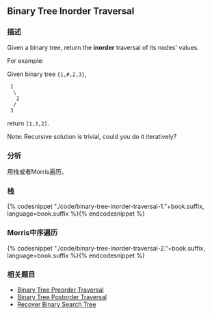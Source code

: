 ## Binary Tree Inorder Traversal


### 描述

Given a binary tree, return the **inorder** traversal of its nodes' values.

For example:

Given binary tree `{1,#,2,3}`,

```
 1
  \
   2
  /
 3
```

return `[1,3,2]`.

Note: Recursive solution is trivial, could you do it iteratively?


### 分析

用栈或者Morris遍历。


### 栈

{% codesnippet "./code/binary-tree-inorder-traversal-1."+book.suffix, language=book.suffix %}{% endcodesnippet %}


### Morris中序遍历

{% codesnippet "./code/binary-tree-inorder-traversal-2."+book.suffix, language=book.suffix %}{% endcodesnippet %}


### 相关题目


* [Binary Tree Preorder Traversal](binary-tree-preorder-traversal.md)
* [Binary Tree Postorder Traversal](binary-tree-postorder-traversal.md)
* [Recover Binary Search Tree](recover-binary-search-tree.md)
